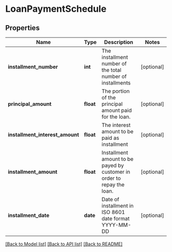 # LoanPaymentSchedule

## Properties
Name | Type | Description | Notes
------------ | ------------- | ------------- | -------------
**installment_number** | **int** | The installment number of the total number of installments | [optional] 
**principal_amount** | **float** | The portion of the principal amount paid for the loan. | [optional] 
**installment_interest_amount** | **float** | The interest amount to be paid as installment | [optional] 
**installment_amount** | **float** | Installment amount to be payed by customer in order to repay the loan. | [optional] 
**installment_date** | **date** | Date of installment in ISO 8601 date format YYYY-MM-DD | [optional] 

[[Back to Model list]](../README.md#documentation-for-models) [[Back to API list]](../README.md#documentation-for-api-endpoints) [[Back to README]](../README.md)

